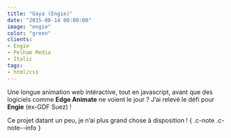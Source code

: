 ```yaml
---
title: "Gaya (Engie)"
date: "2015-08-14 00:00:00"
image: "engie"
color: "green"
clients:
- Engie
- Pelham Media
- Italic
tags:
- html/css
---
```


Une longue animation web intéractive, tout en javascript, avant que des logiciels comme **Edge Animate** ne voient le jour ? J’ai relevé le défi pour **Engie** (ex-GDF Suez) !

Ce projet datant un peu, je n’ai plus grand chose à disposition ! { .c-note .c-note--info }


